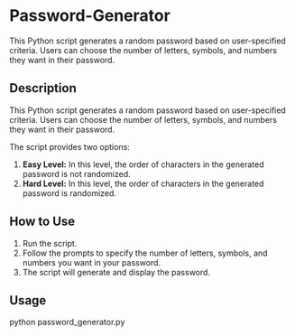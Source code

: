 # Password-Generator
This Python script generates a random password based on user-specified criteria. Users can choose the number of letters, symbols, and numbers they want in their password.

## Description

This Python script generates a random password based on user-specified criteria. Users can choose the number of letters, symbols, and numbers they want in their password.

The script provides two options:

1. **Easy Level:** In this level, the order of characters in the generated password is not randomized.
2. **Hard Level:** In this level, the order of characters in the generated password is randomized.

## How to Use

1. Run the script.
2. Follow the prompts to specify the number of letters, symbols, and numbers you want in your password.
3. The script will generate and display the password.

## Usage

python password_generator.py
